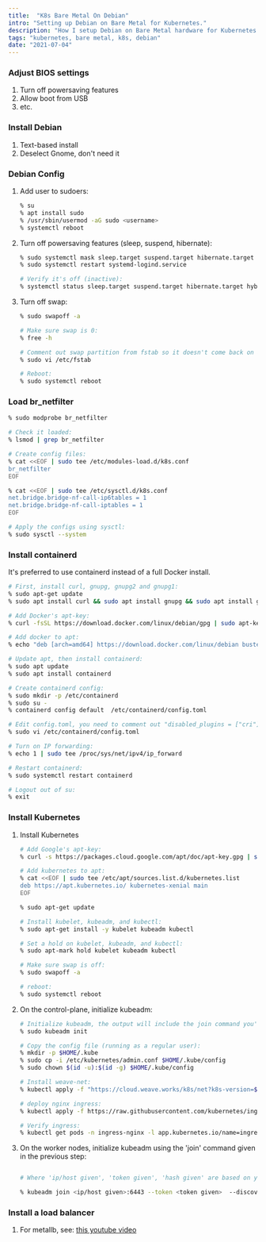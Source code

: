```yaml
---
title:  "K8s Bare Metal On Debian"
intro: "Setting up Debian on Bare Metal for Kubernetes."
description: "How I setup Debian on Bare Metal hardware for Kubernetes."
tags: "kubernetes, bare metal, k8s, debian"
date: "2021-07-04"
---
```


### Adjust BIOS settings

1. Turn off powersaving features
1. Allow boot from USB
1. etc.

### Install Debian

1. Text-based install
1. Deselect Gnome, don't need it 

### Debian Config

1. Add user to sudoers:
    ```bash
    % su
    % apt install sudo
    % /usr/sbin/usermod -aG sudo <username>
    % systemctl reboot 
    ```
1. Turn off powersaving features (sleep, suspend, hibernate):
    ```bash
    % sudo systemctl mask sleep.target suspend.target hibernate.target hybrid-sleep.target
    % sudo systemctl restart systemd-logind.service
    
    # Verify it's off (inactive):
    % systemctl status sleep.target suspend.target hibernate.target hybrid-sleep.target
    ```
1. Turn off swap:
    ```bash 
    % sudo swapoff -a

    # Make sure swap is 0:
    % free -h 

    # Comment out swap partition from fstab so it doesn't come back on a restart, then save it:
    % sudo vi /etc/fstab

    # Reboot:
    % sudo systemctl reboot
    ```

### Load br_netfilter

```bash
% sudo modprobe br_netfilter

# Check it loaded:
% lsmod | grep br_netfilter

# Create config files:
% cat <<EOF | sudo tee /etc/modules-load.d/k8s.conf
br_netfilter
EOF

% cat <<EOF | sudo tee /etc/sysctl.d/k8s.conf
net.bridge.bridge-nf-call-ip6tables = 1
net.bridge.bridge-nf-call-iptables = 1
EOF

# Apply the configs using sysctl:
% sudo sysctl --system
```

### Install containerd 

It's preferred to use containerd instead of a full Docker install.

```bash
# First, install curl, gnupg, gnupg2 and gnupg1:
% sudo apt-get update
% sudo apt install curl && sudo apt install gnupg && sudo apt install gnupg2 && sudo apt install gnupg1

# Add Docker's apt-key:
% curl -fsSL https://download.docker.com/linux/debian/gpg | sudo apt-key add -

# Add docker to apt:
% echo "deb [arch=amd64] https://download.docker.com/linux/debian buster stable" |sudo tee /etc/apt/sources.list.d/docker.list

# Update apt, then install containerd:
% sudo apt update
% sudo apt install containerd

# Create containerd config:
% sudo mkdir -p /etc/containerd
% sudo su -
% containerd config default  /etc/containerd/config.toml

# Edit config.toml, you need to comment out "disabled_plugins = ["cri"]" by adding a # at the start of the line:
% sudo vi /etc/containerd/config.toml

# Turn on IP forwarding:
% echo 1 | sudo tee /proc/sys/net/ipv4/ip_forward

# Restart containerd:
% sudo systemctl restart containerd

# Logout out of su:
% exit
```

### Install Kubernetes

1. Install Kubernetes
    ```bash
    # Add Google's apt-key:
    % curl -s https://packages.cloud.google.com/apt/doc/apt-key.gpg | sudo apt-key add -

    # Add kubernetes to apt:
    % cat <<EOF | sudo tee /etc/apt/sources.list.d/kubernetes.list
    deb https://apt.kubernetes.io/ kubernetes-xenial main
    EOF

    % sudo apt-get update

    # Install kubelet, kubeadm, and kubectl:
    % sudo apt-get install -y kubelet kubeadm kubectl

    # Set a hold on kubelet, kubeadm, and kubectl:
    % sudo apt-mark hold kubelet kubeadm kubectl

    # Make sure swap is off:
    % sudo swapoff -a

    # reboot:
    % sudo systemctl reboot
    ```
1. On the control-plane, initialize kubeadm:
    ```bash
    # Initialize kubeadm, the output will include the join command you'll need for worker nodes, make sure to copy this down:
    % sudo kubeadm init

    # Copy the config file (running as a regular user):
    % mkdir -p $HOME/.kube
    % sudo cp -i /etc/kubernetes/admin.conf $HOME/.kube/config
    % sudo chown $(id -u):$(id -g) $HOME/.kube/config

    # Install weave-net:
    % kubectl apply -f "https://cloud.weave.works/k8s/net?k8s-version=$(kubectl version | base64 | tr -d '\n')"

    # deploy nginx ingress:
    % kubectl apply -f https://raw.githubusercontent.com/kubernetes/ingress-nginx/controller-v0.44.0/deploy/static/provider/baremetal/deploy.yaml

    # Verify ingress:
    % kubectl get pods -n ingress-nginx -l app.kubernetes.io/name=ingress-nginx --watch
    ```
1. On the worker nodes, initialize kubeadm using the 'join' command given in the previous step:
    ```bash

    # Where 'ip/host given', 'token given', 'hash given' are based on your install, this entire command with the correct values were provided in the previous step when you initialized kubeadmin

    % kubeadm join <ip/host given>:6443 --token <token given>  --discovery-token-ca-cert-hash <hash given> 
    ```

### Install a load balancer

1. For metallb, see: [this youtube video](https://www.youtube.com/watch?v=xYiYIjlAgHY)